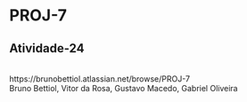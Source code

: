 # PROJ-7
<h2>Atividade-24</h2> <br>
https://brunobettiol.atlassian.net/browse/PROJ-7        <br>
Bruno Bettiol, Vitor da Rosa, Gustavo Macedo, Gabriel Oliveira
